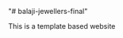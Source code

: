 "# balaji-jewellers-final" 

This is a template based website 
<!-- copyright issues are applicable -->